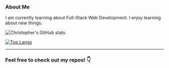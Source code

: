 ### About Me
I am currently learning about Full-Stack Web Development. I enjoy learning about new things.

![Christopher's GitHub stats](https://github-readme-stats.vercel.app/api?username=cbbartlett&theme=shadow_blue&show_icons=true&hide_border=true)

[![Top Langs](https://github-readme-stats.vercel.app/api/top-langs/?username=cbbartlett&theme=shadow_blue&hide_border=true&layout=compact)](https://github.com/anuraghazra/github-readme-stats)

-- -

### Feel free to check out my repos! 👇
